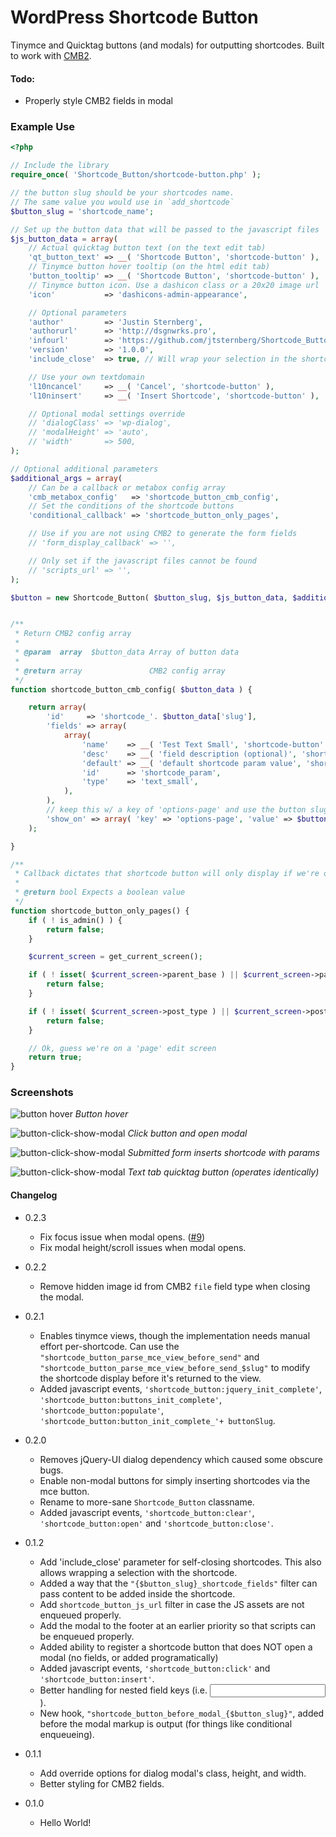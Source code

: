 WordPress Shortcode Button
================

Tinymce and Quicktag buttons (and modals) for outputting shortcodes. Built to work with [CMB2](https://github.com/WebDevStudios/CMB2).

#### Todo:
* Properly style CMB2 fields in modal

### Example Use

```php
<?php

// Include the library
require_once( 'Shortcode_Button/shortcode-button.php' );

// the button slug should be your shortcodes name.
// The same value you would use in `add_shortcode`
$button_slug = 'shortcode_name';

// Set up the button data that will be passed to the javascript files
$js_button_data = array(
	// Actual quicktag button text (on the text edit tab)
	'qt_button_text' => __( 'Shortcode Button', 'shortcode-button' ),
	// Tinymce button hover tooltip (on the html edit tab)
	'button_tooltip' => __( 'Shortcode Button', 'shortcode-button' ),
	// Tinymce button icon. Use a dashicon class or a 20x20 image url
	'icon'           => 'dashicons-admin-appearance',

	// Optional parameters
	'author'         => 'Justin Sternberg',
	'authorurl'      => 'http://dsgnwrks.pro',
	'infourl'        => 'https://github.com/jtsternberg/Shortcode_Button',
	'version'        => '1.0.0',
	'include_close'  => true, // Will wrap your selection in the shortcode

	// Use your own textdomain
	'l10ncancel'     => __( 'Cancel', 'shortcode-button' ),
	'l10ninsert'     => __( 'Insert Shortcode', 'shortcode-button' ),

	// Optional modal settings override
	// 'dialogClass' => 'wp-dialog',
	// 'modalHeight' => 'auto',
	// 'width'       => 500,
);

// Optional additional parameters
$additional_args = array(
	// Can be a callback or metabox config array
	'cmb_metabox_config'   => 'shortcode_button_cmb_config',
	// Set the conditions of the shortcode buttons
	'conditional_callback' => 'shortcode_button_only_pages',

	// Use if you are not using CMB2 to generate the form fields
	// 'form_display_callback' => '',

	// Only set if the javascript files cannot be found
	// 'scripts_url' => '',
);

$button = new Shortcode_Button( $button_slug, $js_button_data, $additional_args );


/**
 * Return CMB2 config array
 *
 * @param  array  $button_data Array of button data
 *
 * @return array               CMB2 config array
 */
function shortcode_button_cmb_config( $button_data ) {

	return array(
		'id'     => 'shortcode_'. $button_data['slug'],
		'fields' => array(
			array(
				'name'    => __( 'Test Text Small', 'shortcode-button' ),
				'desc'    => __( 'field description (optional)', 'shortcode-button' ),
				'default' => __( 'default shortcode param value', 'shortcode-button' ),
				'id'      => 'shortcode_param',
				'type'    => 'text_small',
			),
		),
		// keep this w/ a key of 'options-page' and use the button slug as the value
		'show_on' => array( 'key' => 'options-page', 'value' => $button_data['slug'] ),
	);

}

/**
 * Callback dictates that shortcode button will only display if we're on a 'page' edit screen
 *
 * @return bool Expects a boolean value
 */
function shortcode_button_only_pages() {
	if ( ! is_admin() ) {
		return false;
	}

	$current_screen = get_current_screen();

	if ( ! isset( $current_screen->parent_base ) || $current_screen->parent_base != 'edit' ) {
		return false;
	}

	if ( ! isset( $current_screen->post_type ) || $current_screen->post_type != 'page' ) {
		return false;
	}

	// Ok, guess we're on a 'page' edit screen
	return true;
}
```

### Screenshots

![button hover](http://dsgnwrks.pro/file-drop/images/button-hover.png)
*Button hover*

![button-click-show-modal](http://dsgnwrks.pro/file-drop/images/button-click-show-modal.png)
*Click button and open modal*

![button-click-show-modal](http://dsgnwrks.pro/file-drop/images/submit-add-shortcode.png)
*Submitted form inserts shortcode with params*

![button-click-show-modal](http://dsgnwrks.pro/file-drop/images/text-tab-quicktag-button.png)
*Text tab quicktag button (operates identically)*


#### Changelog

* 0.2.3
	* Fix focus issue when modal opens. ([#9](https://github.com/jtsternberg/Shortcode_Button/issues/9))
	* Fix modal height/scroll issues when modal opens.

* 0.2.2
	* Remove hidden image id from CMB2 `file` field type when closing the modal.

* 0.2.1
	* Enables tinymce views, though the implementation needs manual effort per-shortcode. Can use the `"shortcode_button_parse_mce_view_before_send"` and `"shortcode_button_parse_mce_view_before_send_$slug"` to modify the shortcode display before it's returned to the view.
	* Added javascript events, `'shortcode_button:jquery_init_complete'`, `'shortcode_button:buttons_init_complete'`, `'shortcode_button:populate'`, `'shortcode_button:button_init_complete_'+ buttonSlug`.

* 0.2.0
	* Removes jQuery-UI dialog dependency which caused some obscure bugs.
	* Enable non-modal buttons for simply inserting shortcodes via the mce button.
	* Rename to more-sane `Shortcode_Button` classname.
	* Added javascript events, `'shortcode_button:clear'`, `'shortcode_button:open'` and `'shortcode_button:close'`.

* 0.1.2
	* Add 'include_close' parameter for self-closing shortcodes. This also allows wrapping a selection with the shortcode.
	* Added a way that the `"{$button_slug}_shortcode_fields"` filter can pass content to be added inside the shortcode.
	* Add `shortcode_button_js_url` filter in case the JS assets are not enqueued properly.
	* Add the modal to the footer at an earlier priority so that scripts can be enqueued properly.
	* Added ability to register a shortcode button that does NOT open a modal (no fields, or added programatically)
	* Added javascript events, `'shortcode_button:click'` and `'shortcode_button:insert'`.
	* Better handling for nested field keys (i.e. <input name="name[value]" />).
	* New hook, `"shortcode_button_before_modal_{$button_slug}"`, added before the modal markup is output (for things like conditional enqueueing).

* 0.1.1
	* Add override options for dialog modal's class, height, and width.
	* Better styling for CMB2 fields.

* 0.1.0
	* Hello World!
